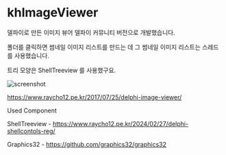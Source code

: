 # khImageViewer

델파이로 만든 이미지 뷰어
델파이 커뮤니티 버전으로 개발했습니다. 

폴더를 클릭하면 썸네일 이미지 리스트를 만드는 데 
그 썸네일 이미지 리스트는 스레드를 사용했습니다. 

트리 모양은 ShellTreeview 를 사용했구요. 

![screenshot](https://skshpapa80.github.io/assets/images/khImageViewer.webp)

https://www.raycho12.pe.kr/2017/07/25/delphi-image-viewer/

Used Component

ShellTreeview - https://www.raycho12.pe.kr/2024/02/27/delphi-shellcontols-reg/

Graphics32 -  https://github.com/graphics32/graphics32
